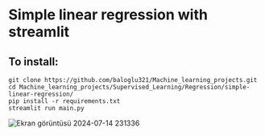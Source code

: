 # Simple linear regression with streamlit

## To install:

    git clone https://github.com/baloglu321/Machine_learning_projects.git
    cd Machine_learning_projects/Supervised_Learning/Regression/simple-linear-regression/
    pip install -r requirements.txt
    streamlit run main.py


![Ekran görüntüsü 2024-07-14 231336](https://github.com/user-attachments/assets/a0ed3846-abba-41f6-abaa-5b31eb16bdd5)
